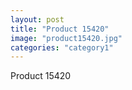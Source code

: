 ```yaml
---
layout: post
title: "Product 15420"
image: "product15420.jpg"
categories: "category1"
---
```

Product 15420
